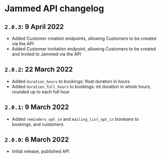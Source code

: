 # Jammed API changelog

## `2.0.3`: 9 April 2022

- Added Customer creation endpoints, allowing Customers to be created via the API
- Added Customer invitation endpoint, allowing Customers to be created and invited to Jammed via the API

## `2.0.2`: 22 March 2022

- Added `duration_hours` to bookings: float duration in hours
- Added `duration_full_hours` to bookings: int duration in whole hours, rounded up to each full hour

## `2.0.1`: 9 March 2022

- Added `reminders_opt_in` and `mailing_list_opt_in` booleans to bookings, and customers

## `2.0.0`: 6 March 2022

- Initial release, published API